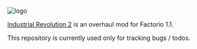[logo]: https://i.ibb.co/hypLzpp/decorative-logo.png
![logo][]

[Industrial Revolution 2](https://mods.factorio.com/mod/IndustrialRevolution) is an overhaul mod for Factorio 1.1.

This repository is currently used only for tracking bugs / todos.
